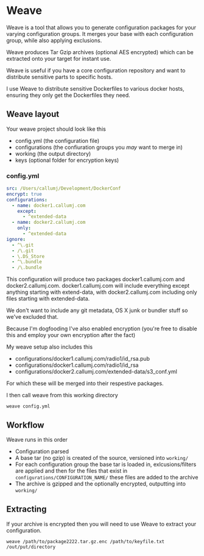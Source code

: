 # Weave

Weave is a tool that allows you to generate configuration packages for your varying configuration groups. It merges your base with each configuration group, while also applying exclusions.

Weave produces Tar Gzip archives (optional AES encrypted) which can be extracted onto your target for instant use.

Weave is useful if you have a core configuration repository and want to distribute sensitive parts to specific hosts.

I use Weave to distribute sensitive Dockerfiles to various docker hosts, ensuring they only get the Dockerfiles they need.

## Weave layout

Your weave project should look like this

* config.yml (the configuration file)
* configurations (the confiuration groups you *may* want to merge in)
* working (the output directory)
* keys (optional folder for encryption keys)

### config.yml

```yaml
src: /Users/callumj/Development/DockerConf
encrypt: true
configurations:
  - name: docker1.callumj.com
    except:
      - ^extended-data
  - name: docker2.callumj.com
    only:
      - ^extended-data
ignore:
  - ^\.git
  - /\.git
  - \.DS_Store
  - ^\.bundle
  - /\.bundle
```

This configuration will produce two packages docker1.callumj.com and docker2.callumj.com. docker1.callumj.com will include everything except anything starting with extend-data, with docker2.callumj.com including only files starting with extended-data.

We don't want to include any git metadata, OS X junk or bundler stuff so we've excluded that.

Because I'm dogfooding I've also enabled encryption (you're free to disable this and employ your own encryption after the fact)

My weave setup also includes this

* configurations/docker1.callumj.com/radio1/id_rsa.pub
* configurations/docker1.callumj.com/radio1/id_rsa
* configurations/docker2.callumj.com/extended-data/s3_conf.yml

For which these will be merged into their respestive packages.

I then call weave from this working directory

```
weave config.yml
```

## Workflow

Weave runs in this order

* Configuration parsed
* A base tar (no gzip) is created of the source, versioned into `working/`
* For each configuration group the base tar is loaded in, exlcusions/filters are applied and then for the files that exist in `configurations/CONFIGURATION_NAME/` these files are added to the archive
* The archive is gzipped and the optionally encrypted, outputting into `working/`

## Extracting

If your archive is encrypted then you will need to use Weave to extract your configuration.

```
weave /path/to/package2222.tar.gz.enc /path/to/keyfile.txt /out/put/directory
```
